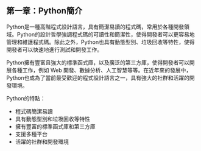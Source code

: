 ## 第一章：Python簡介

Python是一種高階程式設計語言，具有簡潔易讀的程式碼，常用於各種開發領域。Python的設計哲學強調程式碼的可讀性和簡潔性，使得開發者可以更容易地管理和維護程式碼。除此之外，Python也具有動態型別、垃圾回收等特性，使得開發者可以快速地進行測試和開發工作。

Python擁有豐富且強大的標準函式庫，以及廣泛的第三方庫，使得開發者可以開展各種工作，例如 Web 開發、數據分析、人工智慧等等。在近年來的發展中，Python也成為了當前最受歡迎的程式設計語言之一，具有強大的社群和活躍的開發環境。

Python的特點：

- 程式碼簡潔易讀
- 具有動態型別和垃圾回收等特性
- 擁有豐富的標準函式庫和第三方庫
- 支援多種平台
- 活躍的社群和開發環境